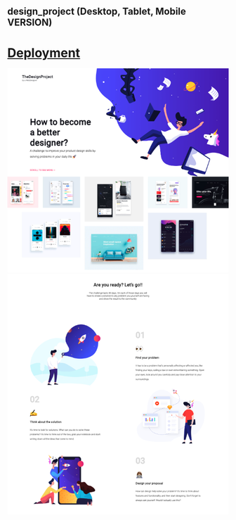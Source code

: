 ## design_project (Desktop, Tablet, Mobile VERSION)

# [Deployment](https://mariariosnavarro.github.io/design_project/)

![project impressions](/assets/img/readme1.png)
![project impressions](/assets/img/readme2.png)
